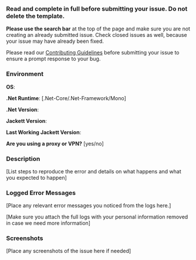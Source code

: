 ### Read and complete in full before submitting your issue. Do not delete the template.

**Please use the search bar** at the top of the page and make sure you are not creating an already submitted issue.
Check closed issues as well, because your issue may have already been fixed.

Please read our [Contributing Guidelines](https://github.com/Jackett/Jackett/blob/master/CONTRIBUTING.md) before submitting your issue to ensure a prompt response to your bug.

### Environment

**OS**:

**.Net Runtime**: [.Net-Core/.Net-Framework/Mono]

**.Net Version**:

**Jackett Version**:

**Last Working Jackett Version**:

**Are you using a proxy or VPN?** [yes/no]

### Description

[List steps to reproduce the error and details on what happens and what you expected to happen]


### Logged Error Messages

[Place any relevant error messages you noticed from the logs here.]

[Make sure you attach the full logs with your personal information removed in case we need more information]

### Screenshots

[Place any screenshots of the issue here if needed]
